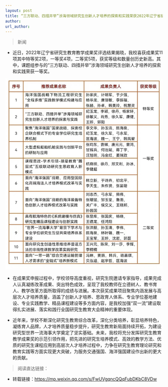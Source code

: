 ```yaml
---
layout: post
title: “三方联动、四措并举”涉海领域研究生创新人才培养的探索和实践荣获2022年辽宁省研究生教育教学成果一等奖
author: 
url_author: 
---
```


> 新闻

- 近日，2022年辽宁省研究生教育教学成果奖评选结果揭晓，我校喜获成果奖11项其中特等奖2项，一等奖4项，二等奖5项，获奖等级和数量创历史新高。其中，课题组参与的“三方联动、四措并举”涉海领域研究生创新人才培养的探索和实践荣获一等奖。

<p style="text-align:center;" >
<img src="/lab_images/news/yjsjy.jpeg" style=" width:600px;"><b></b>
</p>


- 在成果奖申报过程中，学校领导高度重视，研究生院邀请专家指导，成果完成人认真凝练改革成果、突出特色成效，呈现了我校教师在立德树人、教书育人、教学改革方面所取得的成绩与进展。本次获奖成果项目聚焦内涵发展与高层次人才培养质量，涵盖了创新人才培养、思政育人体系、专业学位基地建设、专业实践教学、精品课程建设等多方面内容，是我校加强“双一流”建设取得扎实进展、落实和践行全国研究生教育大会精神的重要体现。

- 近年来，学校不断深化研究生教育综合改革，深化分类培养，彰显培养特色，凝练育人品牌，人才培养质量稳步提升，研究生教育新局面持续开拓，为建设研究型世界一流海事大学奠定了坚实基础。未来，我校将充分发挥研究生教育教学成果奖的示范引领作用，把先进的研究生培养模式、高效的教学方法、优质的研究生课程应用到高层次人才培养过程中，力争在研究生教育理论研究和教育实践等方面实现更大突破，为服务交通强国、海洋强国建设作出新的更大的贡献。
> 阅读直达链接：

- 转载链接：https://mp.weixin.qq.com/s/FwUVgqncQQqFubDKbC8VDw

